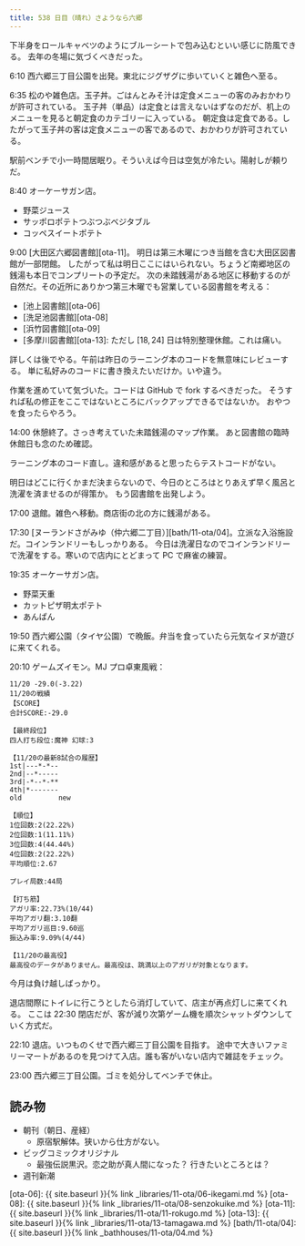```yaml
---
title: 538 日目（晴れ）さようなら六郷
---
```


下半身をロールキャベツのようにブルーシートで包み込むといい感じに防風できる。
去年の冬場に気づくべきだった。

6:10 西六郷三丁目公園を出発。東北にジグザグに歩いていくと雑色へ至る。

6:35 松のや雑色店。玉子丼。ごはんとみそ汁は定食メニューの客のみおかわりが許可されている。
玉子丼（単品）は定食とは言えないはずなのだが、机上のメニューを見ると朝定食のカテゴリーに入っている。
朝定食は定食である。したがって玉子丼の客は定食メニューの客であるので、おかわりが許可されている。

駅前ベンチで小一時間居眠り。そういえば今日は空気が冷たい。陽射しが頼りだ。

8:40 オーケーサガン店。

* 野菜ジュース
* サッポロポテトつぶつぶベジタブル
* コッペスイートポテト

9:00 [大田区六郷図書館][ota-11]。
明日は第三木曜につき当館を含む大田区図書館が一部閉館。
したがって私は明日ここにはいられない。ちょうど南郷地区の銭湯も本日でコンプリートの予定だ。
次の未踏銭湯がある地区に移動するのが自然だ。その近所にありかつ第三木曜でも営業している図書館を考える：

* [池上図書館][ota-06]
* [洗足池図書館][ota-08]
* [浜竹図書館][ota-09]
* [多摩川図書館][ota-13]: ただし ${[18, 24]}$ 日は特別整理休館。これは痛い。

詳しくは後でやる。午前は昨日のラーニング本のコードを無意味にレビューする。
単に私好みのコードに書き換えたいだけか。いや違う。

作業を進めていて気づいた。コードは GitHub で fork するべきだった。
そうすれば私の修正をここではないところにバックアップできるではないか。
おやつを食ったらやろう。

14:00 休憩終了。さっき考えていた未踏銭湯のマップ作業。
あと図書館の臨時休館日も念のため確認。

ラーニング本のコード直し。違和感があると思ったらテストコードがない。

明日はどこに行くかまだ決まらないので、今日のところはとりあえず早く風呂と洗濯を済ませるのが得策か。
もう図書館を出発しよう。

17:00 退館。雑色へ移動。商店街の北の方に銭湯がある。

17:30 [ヌーランドさがみゆ（仲六郷二丁目）][bath/11-ota/04]。立派な入浴施設だ。コインランドリーもしっかりある。
今日は洗濯日なのでコインランドリーで洗濯をする。寒いので店内にとどまって PC で麻雀の練習。

19:35 オーケーサガン店。

* 野菜天重
* カットピザ明太ポテト
* あんぱん

19:50 西六郷公園（タイヤ公園）で晩飯。弁当を食っていたら元気なイヌが遊びに来てくれる。

20:10 ゲームズイモン。MJ プロ卓東風戦：

```text
11/20 -29.0(-3.22)
11/20の戦績
【SCORE】
合計SCORE:-29.0

【最終段位】
四人打ち段位:魔神 幻球:3

【11/20の最新8試合の履歴】
1st|---*-*--
2nd|--*-----
3rd|-*--*-**
4th|*-------
old         new

【順位】
1位回数:2(22.22%)
2位回数:1(11.11%)
3位回数:4(44.44%)
4位回数:2(22.22%)
平均順位:2.67

プレイ局数:44局

【打ち筋】
アガリ率:22.73%(10/44)
平均アガリ翻:3.10翻
平均アガリ巡目:9.60巡
振込み率:9.09%(4/44)

【11/20の最高役】
最高役のデータがありません。最高役は、跳満以上のアガリが対象となります。
```

今月は負け越しばっかり。

退店間際にトイレに行こうとしたら消灯していて、店主が再点灯しに来てくれる。
ここは 22:30 閉店だが、客が減り次第ゲーム機を順次シャットダウンしていく方式だ。

22:10 退店。いつものくせで西六郷三丁目公園を目指す。
途中で大きいファミリーマートがあるのを見つけて入店。誰も客がいない店内で雑誌をチェック。

23:00 西六郷三丁目公園。ゴミを処分してベンチで休止。

## 読み物

* 朝刊（朝日、産経）
  * 原宿駅解体。狭いから仕方がない。
* ビッグコミックオリジナル
  * 最強伝説黒沢。恋之助が真人間になった？ 行きたいところとは？
* 週刊新潮

[ota-06]: {{ site.baseurl }}{% link _libraries/11-ota/06-ikegami.md %}
[ota-08]: {{ site.baseurl }}{% link _libraries/11-ota/08-senzokuike.md %}
[ota-11]: {{ site.baseurl }}{% link _libraries/11-ota/11-rokugo.md %}
[ota-13]: {{ site.baseurl }}{% link _libraries/11-ota/13-tamagawa.md %}
[bath/11-ota/04]: {{ site.baseurl }}{% link _bathhouses/11-ota/04.md %}
